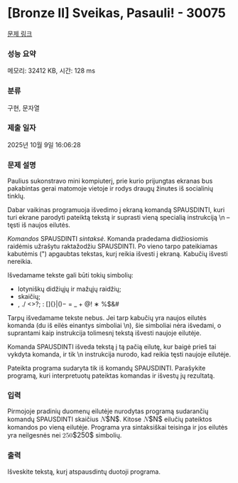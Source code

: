 # [Bronze II] Sveikas, Pasauli! - 30075 

[문제 링크](https://www.acmicpc.net/problem/30075) 

### 성능 요약

메모리: 32412 KB, 시간: 128 ms

### 분류

구현, 문자열

### 제출 일자

2025년 10월 9일 16:06:28

### 문제 설명

<p>Paulius sukonstravo mini kompiuterį, prie kurio prijungtas ekranas bus pakabintas gerai matomoje vietoje ir rodys draugų žinutes iš socialinių tinklų.</p>

<p>Dabar vaikinas programuoja išvedimo į ekraną komandą SPAUSDINTI, kuri turi ekrane parodyti pateiktą tekstą ir suprasti vieną specialią instrukciją \n – tęsti iš naujos eilutės.</p>

<p><em>Komandos</em> SPAUSDINTI <em>sintaksė</em>. Komanda pradedama didžiosiomis raidėmis užrašytu raktažodžiu SPAUSDINTI. Po vieno tarpo pateikiamas kabutėmis (") apgaubtas tekstas, kurį reikia išvesti į ekraną. Kabučių išvesti nereikia.</p>

<p>Išvedamame tekste gali būti tokių simbolių:</p>

<ul>
	<li>lotyniškų didžiųjų ir mažųjų raidžių;</li>
	<li>skaičių;</li>
	<li>, ./ <>?; : []{}|()− = _ + @! ∗ %$&#</li>
</ul>

<p>Tarpų išvedamame tekste nebus. Jei tarp kabučių yra naujos eilutės komanda (du iš eilės einantys simboliai \n), šie simboliai nėra išvedami, o suprantami kaip instrukcija tolimesnį tekstą išvesti naujoje eilutėje.</p>

<p>Komanda SPAUSDINTI išveda tekstą į tą pačią eilutę, kur baigė prieš tai vykdyta komanda, ir tik \n instrukcija nurodo, kad reikia tęsti naujoje eilutėje.</p>

<p>Pateikta programa sudaryta tik iš komandų SPAUSDINTI. Parašykite programą, kuri interpretuotų pateiktas komandas ir išvestų jų rezultatą.</p>

### 입력 

 <p>Pirmojoje pradinių duomenų eilutėje nurodytas programą sudarančių komandų SPAUSDINTI skaičius <mjx-container class="MathJax" jax="CHTML" style="font-size: 109%; position: relative;"><mjx-math class="MJX-TEX" aria-hidden="true"><mjx-mi class="mjx-i"><mjx-c class="mjx-c1D441 TEX-I"></mjx-c></mjx-mi></mjx-math><mjx-assistive-mml unselectable="on" display="inline"><math xmlns="http://www.w3.org/1998/Math/MathML"><mi>N</mi></math></mjx-assistive-mml><span aria-hidden="true" class="no-mathjax mjx-copytext">$N$</span></mjx-container>. Kitose <mjx-container class="MathJax" jax="CHTML" style="font-size: 109%; position: relative;"><mjx-math class="MJX-TEX" aria-hidden="true"><mjx-mi class="mjx-i"><mjx-c class="mjx-c1D441 TEX-I"></mjx-c></mjx-mi></mjx-math><mjx-assistive-mml unselectable="on" display="inline"><math xmlns="http://www.w3.org/1998/Math/MathML"><mi>N</mi></math></mjx-assistive-mml><span aria-hidden="true" class="no-mathjax mjx-copytext">$N$</span></mjx-container> eilučių pateiktos komandos po vieną eilutėje. Programa yra sintaksiškai teisinga ir jos eilutės yra neilgesnės nei <mjx-container class="MathJax" jax="CHTML" style="font-size: 109%; position: relative;"><mjx-math class="MJX-TEX" aria-hidden="true"><mjx-mn class="mjx-n"><mjx-c class="mjx-c32"></mjx-c><mjx-c class="mjx-c35"></mjx-c><mjx-c class="mjx-c30"></mjx-c></mjx-mn></mjx-math><mjx-assistive-mml unselectable="on" display="inline"><math xmlns="http://www.w3.org/1998/Math/MathML"><mn>250</mn></math></mjx-assistive-mml><span aria-hidden="true" class="no-mathjax mjx-copytext">$250$</span></mjx-container> simbolių.</p>

### 출력 

 <p>Išveskite tekstą, kurį atspausdintų duotoji programa.</p>

